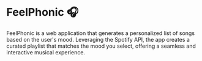 <h1>FeelPhonic 🎧</h1>

FeelPhonic is a web application that generates a personalized list of songs based on the user's mood. Leveraging the Spotify API, the app creates a curated playlist that matches the mood you select, offering a seamless and interactive musical experience.

